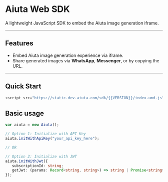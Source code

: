 # Aiuta Web SDK

A lightweight JavaScript SDK to embed the Aiuta image generation iframe.

---

## Features

- Embed Aiuta image generation experience via iframe.
- Share generated images via **WhatsApp**, **Messenger**, or by copying the URL.

---

## Quick Start

```js
<script src="https://static.dev.aiuta.com/sdk/{{VERSION}}/index.umd.js"></script>
```

## Basic usage

```ts
var aiuta = new Aiuta();

// Option 1: Initialize with API Key
aiuta.initWithApiKey("your_api_key_here");

// OR

// Option 2: Initialize with JWT
aiuta.initWithJwt({
   subscriptionId: string;
   getJwt: (params: Record<string, string>) => string | Promise<string>;
});
```
